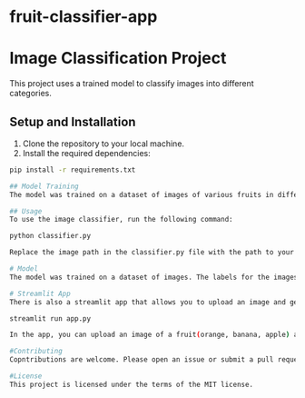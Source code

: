 # fruit-classifier-app
# Image Classification Project

This project uses a trained model to classify images into different categories.

## Setup and Installation

1. Clone the repository to your local machine.
2. Install the required dependencies:

```bash
pip install -r requirements.txt

## Model Training
The model was trained on a dataset of images of various fruits in different states. The dataset was split into a training set and a validation set. The model was trained using the training set and the performance was evaluated using the validation set.

## Usage
To use the image classifier, run the following command:

python classifier.py

Replace the image path in the classifier.py file with the path to your image.

# Model
The model was trained on a dataset of images. The labels for the images are stored in labels.txt.

# Streamlit App
There is also a streamlit app that allows you to upload an image and get a prediction. To run the app, use the following command:

streamlit run app.py

In the app, you can upload an image of a fruit(orange, banana, apple) and the app will display the predicted state of the fruit.

#Contributing
Copntributions are welcome. Please open an issue or submit a pull request.

#License
This project is licensed under the terms of the MIT license.

